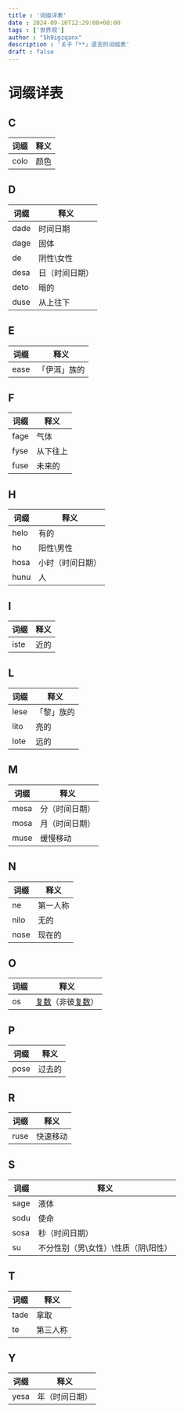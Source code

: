 ```yaml
---
title : '词缀详表'
date : 2024-09-10T12:29:08+08:00
tags : ['世界观']
author : "5h9igzqanx"
description : '关于「**」语言的词缀表'
draft : false
---
```


# 词缀详表

## C

|词缀|释义|
|---|------|
|colo|颜色|

## D

|词缀|释义|
|---|------|
|dade|时间日期|
|dage|固体|
|de|阴性\女性|
|desa|日（时间日期）|
|deto|暗的|
|duse|从上往下|

## E

|词缀|释义|
|---|------|
|ease|「伊洱」族的|

## F

|词缀|释义|
|---|------|
|fage|气体|
|fyse|从下往上|
|fuse|未来的|

## H

|词缀|释义|
|---|------|
|helo|有的|
|ho|阳性\男性|
|hosa|小时（时间日期）|
|hunu|人|

## I

|词缀|释义|
|---|------|
|iste|近的|

## L

|词缀|释义|
|---|------|
|lese|「黎」族的|
|lito|亮的|
|lote|远的|

## M

|词缀|释义|
|---|------|
|mesa|分（时间日期）|
|mosa|月（时间日期）|
|muse|缓慢移动|

## N

|词缀|释义|
|---|------|
|ne|第一人称|
|nilo|无的|
|nose|现在的|

## O

|词缀|释义|
|---|------|
|os|[复数](https://baike.baidu.com/item/%E5%A4%8D%E6%95%B0/13131232)（非彼[复数](https://baike.baidu.com/item/%E5%A4%8D%E6%95%B0/254365)）|

## P

|词缀|释义|
|---|------|
|pose|过去的|

## R

|词缀|释义|
|---|------|
|ruse|快速移动|

## S

|词缀|释义|
|---|------|
|sage|液体|
|sodu|使命|
|sosa|秒（时间日期）|
|su|不分性别（男\女性）\性质（阴\阳性）|

## T

|词缀|释义|
|---|------|
|tade|拿取|
|te|第三人称|


## Y

|词缀|释义|
|---|------|
|yesa|年（时间日期）|
